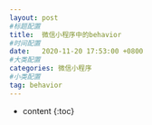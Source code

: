 ```yaml
---
layout: post
#标题配置
title:  微信小程序中的behavior
#时间配置
date:   2020-11-20 17:53:00 +0800
#大类配置
categories: 微信小程序
#小类配置
tag: behavior
---
```


* content
{:toc}



